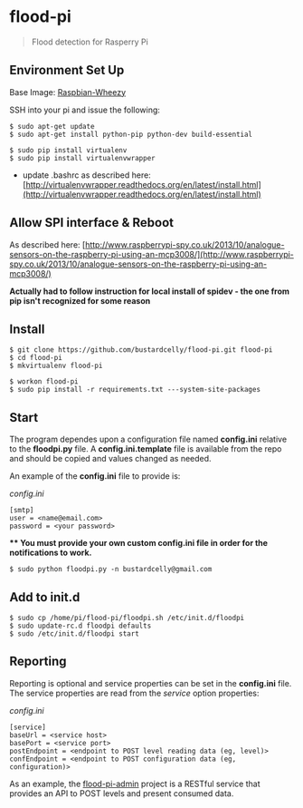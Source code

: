 flood-pi
========
> Flood detection for Rasperry Pi

Environment Set Up
---
Base Image: [Raspbian-Wheezy](http://www.raspberrypi.org/downloads/)

SSH into your pi and issue the following:

```
$ sudo apt-get update
$ sudo apt-get install python-pip python-dev build-essential

$ sudo pip install virtualenv
$ sudo pip install virtualenvwrapper
```
- update .bashrc as described here: [http://virtualenvwrapper.readthedocs.org/en/latest/install.html](http://virtualenvwrapper.readthedocs.org/en/latest/install.html)

Allow SPI interface & Reboot
---
As described here: [http://www.raspberrypi-spy.co.uk/2013/10/analogue-sensors-on-the-raspberry-pi-using-an-mcp3008/](http://www.raspberrypi-spy.co.uk/2013/10/analogue-sensors-on-the-raspberry-pi-using-an-mcp3008/)

__Actually had to follow instruction for local install of spidev - the one from pip isn't recognized for some reason__

Install
---
```
$ git clone https://github.com/bustardcelly/flood-pi.git flood-pi
$ cd flood-pi
$ mkvirtualenv flood-pi

$ workon flood-pi
$ sudo pip install -r requirements.txt ---system-site-packages
```

Start
---
The program dependes upon a configuration file named __config.ini__ relative to the __floodpi.py__ file. A __config.ini.template__ file is available from the repo and should be copied and values changed as needed.

An example of the __config.ini__ file to provide is:

_config.ini_
```
[smtp]
user = <name@email.com>
password = <your password>
```

__** You must provide your own custom config.ini file in order for the notifications to work.__

```
$ sudo python floodpi.py -n bustardcelly@gmail.com
```

Add to init.d
---
```
$ sudo cp /home/pi/flood-pi/floodpi.sh /etc/init.d/floodpi
$ sudo update-rc.d floodpi defaults
$ sudo /etc/init.d/floodpi start
```

Reporting
---
Reporting is optional and service properties can be set in the __config.ini__ file. The service properties are read from the _service_ option properties:

_config.ini_
```
[service]
baseUrl = <service host>
basePort = <service port>
postEndpoint = <endpoint to POST level reading data (eg, level)>
confEndpoint = <endpoint to POST configuration data (eg, configuration)>
```

As an example, the [flood-pi-admin](https://github.com/bustardcelly/flood-pi-admin) project is a RESTful service that provides an API to POST levels and present consumed data.

